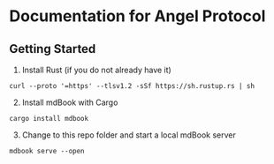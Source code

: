 # Documentation for Angel Protocol

## Getting Started

1. Install Rust (if you do not already have it)
```shell
curl --proto '=https' --tlsv1.2 -sSf https://sh.rustup.rs | sh
```
2. Install mdBook with Cargo
```shell
cargo install mdbook
```
3. Change to this repo folder and start a local mdBook server
```shell
mdbook serve --open
```
